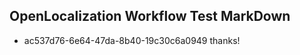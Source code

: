## OpenLocalization Workflow Test MarkDown
* ac537d76-6e64-47da-8b40-19c30c6a0949 thanks!

<!--HONumber=Nov16_HO2-->



